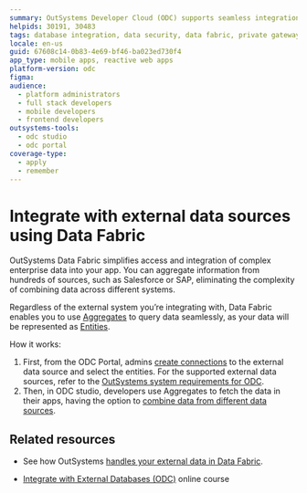 ```yaml
---
summary: OutSystems Developer Cloud (ODC) supports seamless integration with external databases for enhanced app development.
helpids: 30191, 30483
tags: database integration, data security, data fabric, private gateways, configuration management
locale: en-us
guid: 67608c14-0b83-4e69-bf46-ba023ed730f4
app_type: mobile apps, reactive web apps
platform-version: odc
figma:
audience:
  - platform administrators
  - full stack developers
  - mobile developers
  - frontend developers
outsystems-tools:
  - odc studio
  - odc portal
coverage-type:
  - apply
  - remember
---
```


# Integrate with external data sources using Data Fabric

OutSystems Data Fabric simplifies access and integration of complex enterprise data into your app. You can aggregate information from hundreds of sources, such as Salesforce or SAP, eliminating the complexity of combining data across different systems.

Regardless of the external system you’re integrating with, Data Fabric enables you to use [Aggregates](../../building-apps/data/fetch-data/aggregate.md) to query data seamlessly, as your data will be represented as [Entities](../../building-apps/data/modeling/entity.md).

How it works:

1. First, from the ODC Portal, admins [create connections](create-connection-external-data.md) to the external data source and select the entities. For the supported external data sources, refer to the [OutSystems system requirements for ODC](../../getting-started/system-requirements.md#supported-external-data-sources).
1. Then, in ODC studio, developers use Aggregates to fetch the data in their apps, having the option to [combine data from different data sources](../../building-apps/data/fetch-data/data-mash.md).

## Related resources

* See how OutSystems [handles your external data in Data Fabric](../../manage-platform-app-lifecycle/platform-architecture/intro.md#data-fabric).

* [Integrate with External Databases (ODC)](https://learn.outsystems.com/training/journeys/integrate-external-databases-odc-2644) online course
